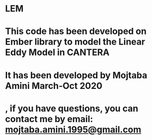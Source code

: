 # LEM

# This code has been developed on Ember library to model the Linear Eddy Model in CANTERA

# It has been developed by Mojtaba Amini March-Oct 2020
# , if you have questions, you can contact me by email: mojtaba.amini.1995@gmail.com
